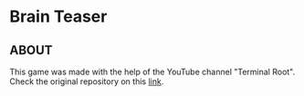 # Brain Teaser

## ABOUT
This game was made with the help of the YouTube channel "Terminal Root". Check the original repository on this <a href="https://github.com/terroo/menu-sfml">link</a>.

